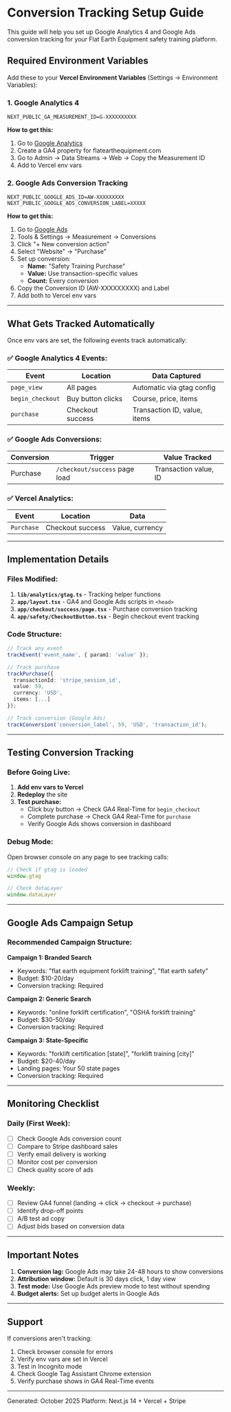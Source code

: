 # Conversion Tracking Setup Guide

This guide will help you set up Google Analytics 4 and Google Ads conversion tracking for your Flat Earth Equipment safety training platform.

## Required Environment Variables

Add these to your **Vercel Environment Variables** (Settings → Environment Variables):

### 1. Google Analytics 4

```
NEXT_PUBLIC_GA_MEASUREMENT_ID=G-XXXXXXXXXX
```

**How to get this:**
1. Go to [Google Analytics](https://analytics.google.com/)
2. Create a GA4 property for flatearthequipment.com
3. Go to Admin → Data Streams → Web → Copy the Measurement ID
4. Add to Vercel env vars

### 2. Google Ads Conversion Tracking

```
NEXT_PUBLIC_GOOGLE_ADS_ID=AW-XXXXXXXXX
NEXT_PUBLIC_GOOGLE_ADS_CONVERSION_LABEL=XXXXX
```

**How to get this:**
1. Go to [Google Ads](https://ads.google.com/)
2. Tools & Settings → Measurement → Conversions
3. Click "+ New conversion action"
4. Select "Website" → "Purchase"
5. Set up conversion:
   - **Name:** "Safety Training Purchase"
   - **Value:** Use transaction-specific values
   - **Count:** Every conversion
6. Copy the Conversion ID (AW-XXXXXXXXX) and Label
7. Add both to Vercel env vars

---

## What Gets Tracked Automatically

Once env vars are set, the following events track automatically:

### ✅ **Google Analytics 4 Events:**

| Event | Location | Data Captured |
|-------|----------|---------------|
| `page_view` | All pages | Automatic via gtag config |
| `begin_checkout` | Buy button clicks | Course, price, items |
| `purchase` | Checkout success | Transaction ID, value, items |

### ✅ **Google Ads Conversions:**

| Conversion | Trigger | Value Tracked |
|------------|---------|---------------|
| Purchase | `/checkout/success` page load | Transaction value, ID |

### ✅ **Vercel Analytics:**

| Event | Location | Data |
|-------|----------|------|
| `Purchase` | Checkout success | Value, currency |

---

## Implementation Details

### Files Modified:

1. **`lib/analytics/gtag.ts`** - Tracking helper functions
2. **`app/layout.tsx`** - GA4 and Google Ads scripts in `<head>`
3. **`app/checkout/success/page.tsx`** - Purchase conversion tracking
4. **`app/safety/CheckoutButton.tsx`** - Begin checkout event tracking

### Code Structure:

```typescript
// Track any event
trackEvent('event_name', { param1: 'value' });

// Track purchase
trackPurchase({
  transactionId: 'stripe_session_id',
  value: 59,
  currency: 'USD',
  items: [...]
});

// Track conversion (Google Ads)
trackConversion('conversion_label', 59, 'USD', 'transaction_id');
```

---

## Testing Conversion Tracking

### Before Going Live:

1. **Add env vars to Vercel**
2. **Redeploy** the site
3. **Test purchase:**
   - Click buy button → Check GA4 Real-Time for `begin_checkout`
   - Complete purchase → Check GA4 Real-Time for `purchase`
   - Verify Google Ads shows conversion in dashboard

### Debug Mode:

Open browser console on any page to see tracking calls:
```javascript
// Check if gtag is loaded
window.gtag

// Check dataLayer
window.dataLayer
```

---

## Google Ads Campaign Setup

### Recommended Campaign Structure:

**Campaign 1: Branded Search**
- Keywords: "flat earth equipment forklift training", "flat earth safety"
- Budget: $10-20/day
- Conversion tracking: Required

**Campaign 2: Generic Search**
- Keywords: "online forklift certification", "OSHA forklift training"
- Budget: $30-50/day
- Conversion tracking: Required

**Campaign 3: State-Specific**
- Keywords: "forklift certification [state]", "forklift training [city]"
- Budget: $20-40/day
- Landing pages: Your 50 state pages
- Conversion tracking: Required

---

## Monitoring Checklist

### Daily (First Week):
- [ ] Check Google Ads conversion count
- [ ] Compare to Stripe dashboard sales
- [ ] Verify email delivery is working
- [ ] Monitor cost per conversion
- [ ] Check quality score of ads

### Weekly:
- [ ] Review GA4 funnel (landing → click → checkout → purchase)
- [ ] Identify drop-off points
- [ ] A/B test ad copy
- [ ] Adjust bids based on conversion data

---

## Important Notes

1. **Conversion lag:** Google Ads may take 24-48 hours to show conversions
2. **Attribution window:** Default is 30 days click, 1 day view
3. **Test mode:** Use Google Ads preview mode to test without spending
4. **Budget alerts:** Set up budget alerts in Google Ads

---

## Support

If conversions aren't tracking:
1. Check browser console for errors
2. Verify env vars are set in Vercel
3. Test in Incognito mode
4. Check Google Tag Assistant Chrome extension
5. Verify purchase shows in GA4 Real-Time events

---

Generated: October 2025
Platform: Next.js 14 + Vercel + Stripe

